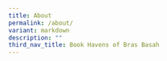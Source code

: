 ```yaml
---
title: About
permalink: /about/
variant: markdown
description: ""
third_nav_title: Book Havens of Bras Basah
---
```

